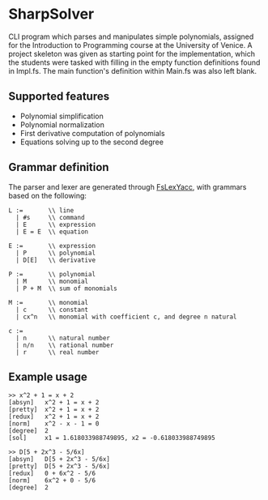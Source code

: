 # SharpSolver

CLI program which parses and manipulates simple polynomials, assigned for the Introduction to Programming course at the
University of Venice. A project skeleton was given as starting point for the implementation, which the students were
tasked with filling in the empty function definitions found in Impl.fs. The main function's definition within Main.fs
was also left blank.

## Supported features

- Polynomial simplification
- Polynomial normalization
- First derivative computation of polynomials
- Equations solving up to the second degree

## Grammar definition

The parser and lexer are generated through [FsLexYacc](https://github.com/fsprojects/FsLexYacc), with grammars
based on the following:

```EBNF
L :=       \\ line
  | #s     \\ command
  | E      \\ expression
  | E = E  \\ equation
  
E :=       \\ expression
  | P      \\ polynomial
  | D[E]   \\ derivative
  
P :=       \\ polynomial
  | M      \\ monomial
  | P + M  \\ sum of monomials
  
M :=       \\ monomial
  | c      \\ constant
  | cx^n   \\ monomial with coefficient c, and degree n natural
  
c :=
  | n      \\ natural number 
  | n/n    \\ rational number
  | r      \\ real number
```

## Example usage

```
>> x^2 + 1 = x + 2
[absyn]   x^2 + 1 = x + 2
[pretty]  x^2 + 1 = x + 2
[redux]   x^2 + 1 = x + 2
[norm]    x^2 - x - 1 = 0
[degree]  2
[sol]     x1 = 1.618033988749895, x2 = -0.618033988749895

>> D[5 + 2x^3 - 5/6x]
[absyn]   D[5 + 2x^3 - 5/6x]
[pretty]  D[5 + 2x^3 - 5/6x]
[redux]   0 + 6x^2 - 5/6
[norm]    6x^2 + 0 - 5/6
[degree]  2
```